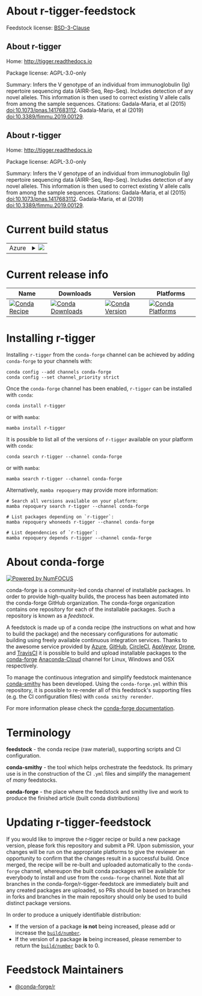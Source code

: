 About r-tigger-feedstock
========================

Feedstock license: [BSD-3-Clause](https://github.com/conda-forge/r-tigger-feedstock/blob/main/LICENSE.txt)


About r-tigger
--------------

Home: http://tigger.readthedocs.io

Package license: AGPL-3.0-only

Summary: Infers the V genotype of an individual from immunoglobulin (Ig) repertoire sequencing data (AIRR-Seq, Rep-Seq). Includes detection of any novel alleles. This information is then used to correct existing V allele calls from among the sample sequences. Citations: Gadala-Maria, et al (2015) <doi:10.1073/pnas.1417683112>. Gadala-Maria, et al (2019) <doi:10.3389/fimmu.2019.00129>.

About r-tigger
--------------

Home: http://tigger.readthedocs.io

Package license: AGPL-3.0-only

Summary: Infers the V genotype of an individual from immunoglobulin (Ig) repertoire sequencing data (AIRR-Seq, Rep-Seq). Includes detection of any novel alleles. This information is then used to correct existing V allele calls from among the sample sequences. Citations: Gadala-Maria, et al (2015) <doi:10.1073/pnas.1417683112>. Gadala-Maria, et al (2019) <doi:10.3389/fimmu.2019.00129>.

Current build status
====================


<table>
    
  <tr>
    <td>Azure</td>
    <td>
      <details>
        <summary>
          <a href="https://dev.azure.com/conda-forge/feedstock-builds/_build/latest?definitionId=10032&branchName=main">
            <img src="https://dev.azure.com/conda-forge/feedstock-builds/_apis/build/status/r-tigger-feedstock?branchName=main">
          </a>
        </summary>
        <table>
          <thead><tr><th>Variant</th><th>Status</th></tr></thead>
          <tbody><tr>
              <td>linux_64_r_base4.2</td>
              <td>
                <a href="https://dev.azure.com/conda-forge/feedstock-builds/_build/latest?definitionId=10032&branchName=main">
                  <img src="https://dev.azure.com/conda-forge/feedstock-builds/_apis/build/status/r-tigger-feedstock?branchName=main&jobName=linux&configuration=linux%20linux_64_r_base4.2" alt="variant">
                </a>
              </td>
            </tr><tr>
              <td>linux_64_r_base4.3</td>
              <td>
                <a href="https://dev.azure.com/conda-forge/feedstock-builds/_build/latest?definitionId=10032&branchName=main">
                  <img src="https://dev.azure.com/conda-forge/feedstock-builds/_apis/build/status/r-tigger-feedstock?branchName=main&jobName=linux&configuration=linux%20linux_64_r_base4.3" alt="variant">
                </a>
              </td>
            </tr><tr>
              <td>osx_64_r_base4.2</td>
              <td>
                <a href="https://dev.azure.com/conda-forge/feedstock-builds/_build/latest?definitionId=10032&branchName=main">
                  <img src="https://dev.azure.com/conda-forge/feedstock-builds/_apis/build/status/r-tigger-feedstock?branchName=main&jobName=osx&configuration=osx%20osx_64_r_base4.2" alt="variant">
                </a>
              </td>
            </tr><tr>
              <td>osx_64_r_base4.3</td>
              <td>
                <a href="https://dev.azure.com/conda-forge/feedstock-builds/_build/latest?definitionId=10032&branchName=main">
                  <img src="https://dev.azure.com/conda-forge/feedstock-builds/_apis/build/status/r-tigger-feedstock?branchName=main&jobName=osx&configuration=osx%20osx_64_r_base4.3" alt="variant">
                </a>
              </td>
            </tr><tr>
              <td>win_64</td>
              <td>
                <a href="https://dev.azure.com/conda-forge/feedstock-builds/_build/latest?definitionId=10032&branchName=main">
                  <img src="https://dev.azure.com/conda-forge/feedstock-builds/_apis/build/status/r-tigger-feedstock?branchName=main&jobName=win&configuration=win%20win_64_" alt="variant">
                </a>
              </td>
            </tr>
          </tbody>
        </table>
      </details>
    </td>
  </tr>
</table>

Current release info
====================

| Name | Downloads | Version | Platforms |
| --- | --- | --- | --- |
| [![Conda Recipe](https://img.shields.io/badge/recipe-r--tigger-green.svg)](https://anaconda.org/conda-forge/r-tigger) | [![Conda Downloads](https://img.shields.io/conda/dn/conda-forge/r-tigger.svg)](https://anaconda.org/conda-forge/r-tigger) | [![Conda Version](https://img.shields.io/conda/vn/conda-forge/r-tigger.svg)](https://anaconda.org/conda-forge/r-tigger) | [![Conda Platforms](https://img.shields.io/conda/pn/conda-forge/r-tigger.svg)](https://anaconda.org/conda-forge/r-tigger) |

Installing r-tigger
===================

Installing `r-tigger` from the `conda-forge` channel can be achieved by adding `conda-forge` to your channels with:

```
conda config --add channels conda-forge
conda config --set channel_priority strict
```

Once the `conda-forge` channel has been enabled, `r-tigger` can be installed with `conda`:

```
conda install r-tigger
```

or with `mamba`:

```
mamba install r-tigger
```

It is possible to list all of the versions of `r-tigger` available on your platform with `conda`:

```
conda search r-tigger --channel conda-forge
```

or with `mamba`:

```
mamba search r-tigger --channel conda-forge
```

Alternatively, `mamba repoquery` may provide more information:

```
# Search all versions available on your platform:
mamba repoquery search r-tigger --channel conda-forge

# List packages depending on `r-tigger`:
mamba repoquery whoneeds r-tigger --channel conda-forge

# List dependencies of `r-tigger`:
mamba repoquery depends r-tigger --channel conda-forge
```


About conda-forge
=================

[![Powered by
NumFOCUS](https://img.shields.io/badge/powered%20by-NumFOCUS-orange.svg?style=flat&colorA=E1523D&colorB=007D8A)](https://numfocus.org)

conda-forge is a community-led conda channel of installable packages.
In order to provide high-quality builds, the process has been automated into the
conda-forge GitHub organization. The conda-forge organization contains one repository
for each of the installable packages. Such a repository is known as a *feedstock*.

A feedstock is made up of a conda recipe (the instructions on what and how to build
the package) and the necessary configurations for automatic building using freely
available continuous integration services. Thanks to the awesome service provided by
[Azure](https://azure.microsoft.com/en-us/services/devops/), [GitHub](https://github.com/),
[CircleCI](https://circleci.com/), [AppVeyor](https://www.appveyor.com/),
[Drone](https://cloud.drone.io/welcome), and [TravisCI](https://travis-ci.com/)
it is possible to build and upload installable packages to the
[conda-forge](https://anaconda.org/conda-forge) [Anaconda-Cloud](https://anaconda.org/)
channel for Linux, Windows and OSX respectively.

To manage the continuous integration and simplify feedstock maintenance
[conda-smithy](https://github.com/conda-forge/conda-smithy) has been developed.
Using the ``conda-forge.yml`` within this repository, it is possible to re-render all of
this feedstock's supporting files (e.g. the CI configuration files) with ``conda smithy rerender``.

For more information please check the [conda-forge documentation](https://conda-forge.org/docs/).

Terminology
===========

**feedstock** - the conda recipe (raw material), supporting scripts and CI configuration.

**conda-smithy** - the tool which helps orchestrate the feedstock.
                   Its primary use is in the construction of the CI ``.yml`` files
                   and simplify the management of *many* feedstocks.

**conda-forge** - the place where the feedstock and smithy live and work to
                  produce the finished article (built conda distributions)


Updating r-tigger-feedstock
===========================

If you would like to improve the r-tigger recipe or build a new
package version, please fork this repository and submit a PR. Upon submission,
your changes will be run on the appropriate platforms to give the reviewer an
opportunity to confirm that the changes result in a successful build. Once
merged, the recipe will be re-built and uploaded automatically to the
`conda-forge` channel, whereupon the built conda packages will be available for
everybody to install and use from the `conda-forge` channel.
Note that all branches in the conda-forge/r-tigger-feedstock are
immediately built and any created packages are uploaded, so PRs should be based
on branches in forks and branches in the main repository should only be used to
build distinct package versions.

In order to produce a uniquely identifiable distribution:
 * If the version of a package **is not** being increased, please add or increase
   the [``build/number``](https://docs.conda.io/projects/conda-build/en/latest/resources/define-metadata.html#build-number-and-string).
 * If the version of a package **is** being increased, please remember to return
   the [``build/number``](https://docs.conda.io/projects/conda-build/en/latest/resources/define-metadata.html#build-number-and-string)
   back to 0.

Feedstock Maintainers
=====================

* [@conda-forge/r](https://github.com/conda-forge/r/)

